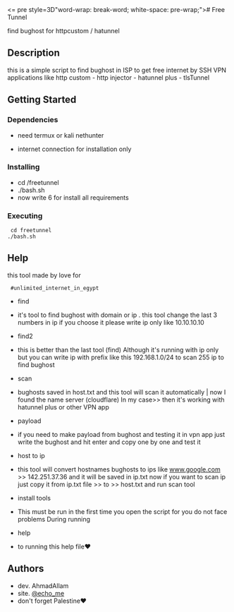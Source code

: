 <html><head><meta http-equiv=3D"Content-Type" content=3D"text/html; charset=
=3DUTF-8"><meta name=3D"color-scheme" content=3D"light dark"></head><body><=
pre style=3D"word-wrap: break-word; white-space: pre-wrap;"># Free Tunnel

find bughost for httpcustom / hatunnel 

## Description

this is a simple script to find bughost in ISP to get free internet by SSH VPN applications like
 http custom - http injector - hatunnel plus - tlsTunnel 

## Getting Started

### Dependencies

* need termux or kali nethunter 
  
* internet connection for installation only

### Installing

* cd /freetunnel
* ./bash.sh
* now write 6 for install all requirements

### Executing

```
 cd freetunnel
./bash.sh
```

## Help

this tool made by love for

```
 #unlimited_internet_in_egypt
```
* find
* it's tool to find bughost with domain or ip .
this tool change the last 3 numbers in ip
if you choose it please write ip only like
10.10.10.10
* find2
* this is better than the last tool (find) Although it's running with ip only but you can write ip with prefix like this 192.168.1.0/24 to scan 255 ip to find bughost
* scan
* bughosts saved in host.txt and this tool will scan it automatically | now I found the name server (cloudflare) In my case>> then it's working with hatunnel plus or other VPN app

* payload
* if you need to make payload from bughost
and testing it in vpn app
just write the bughost and hit enter
and copy one by one and test it 

* host to ip 
* this tool will convert hostnames bughosts to ips
like 
www.google.com >> 142.251.37.36
and it will be saved in  ip.txt
now if you want to scan ip just copy it from
 ip.txt file >> to >> host.txt
 and run scan tool

* install tools
* This must be run in the first time you open the script for you do not face problems During running
* help
* to running this help file❤️

## Authors

* dev. AhmadAllam
* site. [@echo_me](telegram)
* don't forget Palestine❤️
